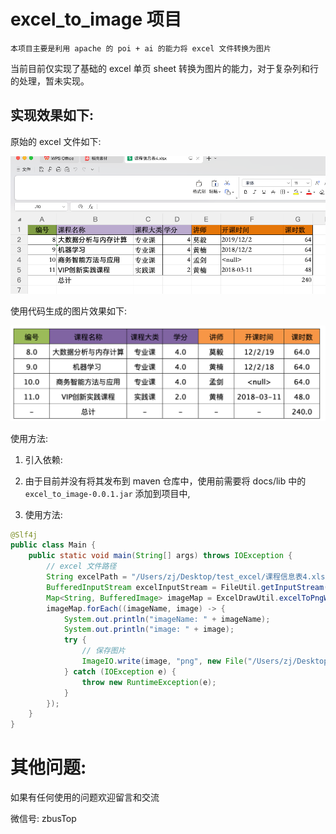 # excel_to_image 项目
    本项目主要是利用 apache 的 poi + ai 的能力将 excel 文件转换为图片

当前目前仅实现了基础的 excel 单页 sheet 转换为图片的能力，对于复杂列和行的处理，暂未实现。

## 实现效果如下: 

原始的 excel 文件如下:

![原始 excel 文件](./docs/images/origin_excel.png)

使用代码生成的图片效果如下: 

![生成效果](./docs/images/origin_excel_to_result.png)

使用方法:

1. 引入依赖:

2. 由于目前并没有将其发布到 maven 仓库中，使用前需要将 docs/lib 中的 `excel_to_image-0.0.1.jar` 添加到项目中,

2. 使用方法: 

```java
@Slf4j
public class Main {
    public static void main(String[] args) throws IOException {
        // excel 文件路径
        String excelPath = "/Users/zj/Desktop/test_excel/课程信息表4.xlsx";
        BufferedInputStream excelInputStream = FileUtil.getInputStream(excelPath);
        Map<String, BufferedImage> imageMap = ExcelDrawUtil.excelToPngWithColor(excelInputStream, FileTypeEnum.XLSX);
        imageMap.forEach((imageName, image) -> {
            System.out.println("imageName: " + imageName);
            System.out.println("image: " + image);
            try {
                // 保存图片
                ImageIO.write(image, "png", new File("/Users/zj/Desktop/test_excel/image/" + imageName));
            } catch (IOException e) {
                throw new RuntimeException(e);
            }
        });
    }
}

```
# 其他问题:
如果有任何使用的问题欢迎留言和交流

微信号: zbusTop
